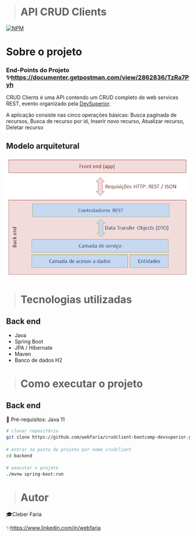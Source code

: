 > # API CRUD Clients
[![NPM](https://img.shields.io/npm/l/react)](https://github.com/webfaria/projeto-sds3/blob/main/LICENSE)

# Sobre o projeto

### End-Points do Projeto ✨https://documenter.getpostman.com/view/2862836/TzRa7Pyh

CRUD Clients é uma API contendo um CRUD completo de web services REST, evento organizado pela [DevSuperior](https://devsuperior.com "Site da DevSuperior").

A aplicação consiste nas cinco operações básicas: Busca paginada de recursos, Busca de recurso por id, Inserir novo recurso, Atualizar recurso, Deletar recurso


## Modelo arquitetural
![Modelo Conceitual](https://github.com/devsuperior/bds-assets/blob/main/sds/camadas.png)

> # Tecnologias utilizadas
## Back end
- Java
- Spring Boot
- JPA / Hibernate
- Maven
- Banco de dados H2

> # Como executar o projeto

## Back end
🔸 Pré-requisitos: Java 11

```bash
# clonar repositório
git clone https://github.com/webfaria/crudclient-bootcamp-devsuperior.git

# entrar na pasta do projeto por nome crudclient
cd backend

# executar o projeto
./mvnw spring-boot:run
```

> # Autor

🎓Cleber Faria

✨https://www.linkedin.com/in/webfaria

